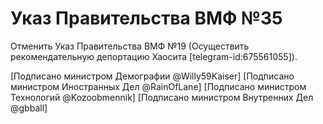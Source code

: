 # Указ Правительства ВМФ №35

Отменить Указ Правительства ВМФ №19
(Осуществить рекомендательную депортацию Хаосита [telegram-id:675561055]).

[Подписано министром Демографии @Willy59Kaiser]
[Подписано министром Иностранных Дел @RainOfLane]
[Подписано министром Технологий @Kozoobmennik]
[Подписано министром Внутренних Дел @gbball]
